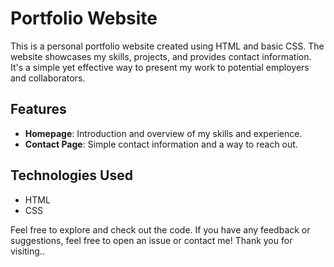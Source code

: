 # Portfolio Website

This is a personal portfolio website created using HTML and basic CSS. The website showcases my skills, projects, and provides contact information. It's a simple yet effective way to present my work to potential employers and collaborators.

## Features
- **Homepage**: Introduction and overview of my skills and experience.
- **Contact Page**: Simple contact information and a way to reach out.

## Technologies Used
- HTML
- CSS

Feel free to explore and check out the code. If you have any feedback or suggestions, feel free to open an issue or contact me! 
Thank you for visiting..

